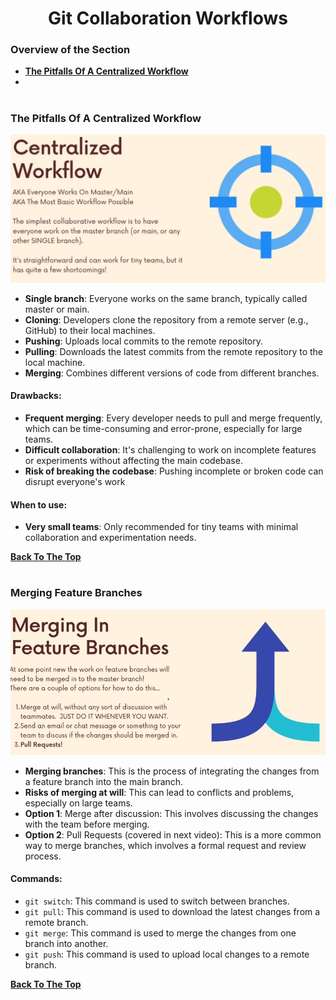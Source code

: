 <h1 align="center">Git Collaboration Workflows</h1>

### Overview of the Section
* **[The Pitfalls Of A Centralized Workflow](#c-workflow)**
* **[](#)**


#
### <a name="c-workflow">The Pitfalls Of A Centralized Workflow</a>
![Pitfalls](https://github.com/tsokac2/-_-_Git_and_GitHub_CheatSheet/blob/main/src/65.JPG)

- **Single branch**: Everyone works on the same branch, typically called master or main.
- **Cloning**: Developers clone the repository from a remote server (e.g., GitHub) to their local machines.
- **Pushing**: Uploads local commits to the remote repository.
- **Pulling**: Downloads the latest commits from the remote repository to the local machine.
- **Merging**: Combines different versions of code from different branches.

#### Drawbacks:
- **Frequent merging**: Every developer needs to pull and merge frequently, which can be time-consuming and error-prone, especially for large teams.
- **Difficult collaboration**: It's challenging to work on incomplete features or experiments without affecting the main codebase.
- **Risk of breaking the codebase**: Pushing incomplete or broken code can disrupt everyone's work

#### When to use:
- **Very small teams**: Only recommended for tiny teams with minimal collaboration and experimentation needs.

**[Back To The Top](#Overview-of-the-Section)**
#
### <a name="merging">Merging Feature Branches</a>

![Merging](https://github.com/tsokac2/-_-_Git_and_GitHub_CheatSheet/blob/main/src/66.JPG)

- **Merging branches**: This is the process of integrating the changes from a feature branch into the main branch.
- **Risks of merging at will**: This can lead to conflicts and problems, especially on large teams.
- **Option 1**: Merge after discussion: This involves discussing the changes with the team before merging.
- **Option 2**: Pull Requests (covered in next video): This is a more common way to merge branches, which involves a formal request and review process.

#### Commands:
- ``git switch``: This command is used to switch between branches.
- ``git pull``: This command is used to download the latest changes from a remote branch.
- ``git merge``: This command is used to merge the changes from one branch into another.
- ``git push``: This command is used to upload local changes to a remote branch.

**[Back To The Top](#Overview-of-the-Section)**
#